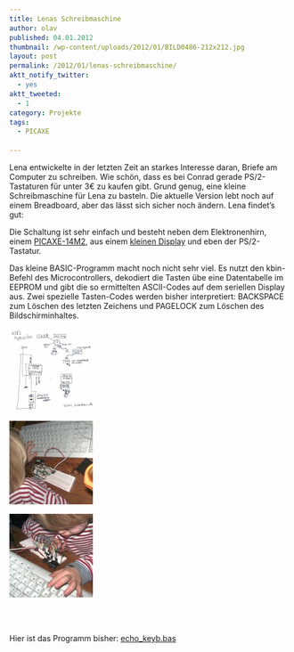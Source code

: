 ```yaml
---
title: Lenas Schreibmaschine
author: olav
published: 04.01.2012
thumbnail: /wp-content/uploads/2012/01/BILD0486-212x212.jpg
layout: post
permalink: /2012/01/lenas-schreibmaschine/
aktt_notify_twitter:
  - yes
aktt_tweeted:
  - 1
category: Projekte
tags:
  - PICAXE

---
```

Lena entwickelte in der letzten Zeit an starkes Interesse daran, Briefe am Computer zu schreiben. Wie schön, dass es bei Conrad gerade PS/2-Tastaturen für unter 3€ zu kaufen gibt. Grund genug, eine kleine Schreibmaschine für Lena zu basteln. Die aktuelle Version lebt noch auf einem Breadboard, aber das lässt sich sicher noch ändern. Lena findet&#8217;s gut:



Die Schaltung ist sehr einfach und besteht neben dem Elektronenhirn, einem [PICAXE-14M2][1], aus einem [kleinen Display][2] und eben der PS/2-Tastatur.

Das kleine BASIC-Programm macht noch nicht sehr viel. Es nutzt den kbin-Befehl des Microcontrollers, dekodiert die Tasten übe eine Datentabelle im EEPROM und gibt die so ermittelten ASCII-Codes auf dem seriellen Display aus. Zwei spezielle Tasten-Codes werden bisher interpretiert: BACKSPACE zum Löschen des letzten Zeichens und PAGELOCK zum Löschen des Bildschirminhaltes.

<!-- see gallery_shortcode() in wp-includes/media.php -->

<div id='gallery-15' class='gallery galleryid-684 gallery-columns-3 gallery-size-thumbnail'>
  <dl class='gallery-item'>
    <dt class='gallery-icon'>
      <a href='/wp-content/uploads/2012/01/kids_typewriter-e1325702193243.jpg' rel="lightbox[684]" title="Lenas Schreibmaschine"><img width="150" height="150" src="/wp-content/uploads/2012/01/kids_typewriter-150x150.jpg" class="attachment-thumbnail" alt="kids_typewriter" /></a>
    </dt>
  </dl>

  <dl class='gallery-item'>
    <dt class='gallery-icon'>
      <a href='/wp-content/uploads/2012/01/BILD0486-e1325700960283.jpg' rel="lightbox[684]" title="Lenas Schreibmaschine"><img width="150" height="150" src="/wp-content/uploads/2012/01/BILD0486-150x150.jpg" class="attachment-thumbnail" alt="DIGITAL CAMERA" /></a>
    </dt>
  </dl>

  <dl class='gallery-item'>
    <dt class='gallery-icon'>
      <a href='/wp-content/uploads/2012/01/BILD0485-e1325700939981.jpg' rel="lightbox[684]" title="Lenas Schreibmaschine"><img width="150" height="150" src="/wp-content/uploads/2012/01/BILD0485-150x150.jpg" class="attachment-thumbnail" alt="DIGITAL CAMERA" /></a>
    </dt>
  </dl>

  <br style="clear: both" /> <br style='clear: both;' />
</div>

Hier ist das Programm bisher: [echo_keyb.bas][3]

 [1]: http://www.picaxe.com/Hardware/PICAXE-Chips/PICAXE-14M2-microcontroller/ "PICAXE-14M2 Microcontroller"
 [2]: http://www.4dsystems.com.au/prod.php?id=77 "µOLED-96-G1(SGC) von 4D Systems"
 [3]: /wp-content/uploads/2012/01/echo_keyb.bas_.txt
